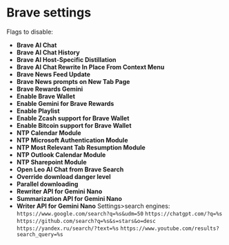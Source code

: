 # Brave settings
Flags to disable:
- **Brave AI Chat**  
- **Brave AI Chat History**  
- **Brave AI Host-Specific Distillation**  
- **Brave AI Chat Rewrite In Place From Context Menu**  
- **Brave News Feed Update**  
- **Brave News prompts on New Tab Page**  
- **Brave Rewards Gemini**  
- **Enable Brave Wallet**  
- **Enable Gemini for Brave Rewards**  
- **Enable Playlist**  
- **Enable Zcash support for Brave Wallet**  
- **Enable Bitcoin support for Brave Wallet**  
- **NTP Calendar Module**  
- **NTP Microsoft Authentication Module**  
- **NTP Most Relevant Tab Resumption Module**  
- **NTP Outlook Calendar Module**  
- **NTP Sharepoint Module**  
- **Open Leo AI Chat from Brave Search**  
- **Override download danger level**  
- **Parallel downloading**  
- **Rewriter API for Gemini Nano**  
- **Summarization API for Gemini Nano**  
- **Writer API for Gemini Nano**
Settings>search engines:
`https://www.google.com/search?q=%s&udm=50`
`https://chatgpt.com/?q=%s`
`https://github.com/search?q=%s&s=stars&o=desc`
`https://yandex.ru/search/?text=%s`
`https://www.youtube.com/results?search_query=%s`
